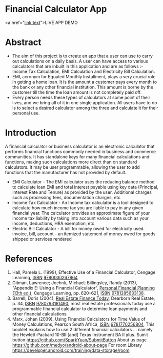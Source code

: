 # Financial Calculator App


<a href="<a href="https://appetize.io/app/z6fgumz6fncqwq23d6uca24dae?device=pixel4&osVersion=11.0&scale=75">link text</a>">LIVE APP DEMO</a>
# Abstract

- The aim of this project is to create an app that a user can use to carry out calculations on a daily basis. A user can have access to various calculators that are inbuilt in this application and are as follows :- Income Tax Calculation, EMI Calculation and Electricity Bill Calculation.
- EMI, acronym for Equated Monthly Installment, plays a very crucial role in getting a home loan. It is the amount a customer pays every month to the bank or any other financial institution. This amount is borne by the customer till the time the loan amount is not completely paid off.  
- Every person needs these types of calculators at some point of their lives, and we bring all of it in one single application. All users have to do is to select a desired calculator among the three and calculate it for their personal use.

# Introduction

A financial calculator or business calculator is an electronic calculator that performs financial functions commonly needed in business and commerce communities. It has standalone keys for many financial calculations and functions, making such calculations more direct than on standard calculators. It may be user programmable, allowing the user to add functions that the manufacturer has not provided by default.

- EMI Calculator - The EMI calculator uses the reducing balance method to calculate loan EMI and total interest payable using key data (Principal, Interest Rate and Tenure) as provided by the user. Additional charges such as processing fees, documentation charges, etc.
- Income Tax Calculator - An Income tax calculator is a tool designed to calculate how much income tax you are liable to pay in any given financial year. The calculator provides an approximate figure of your income tax liability by taking into account various data such as your income, deductions, HRA exemption, etc.
- Electric Bill Calculator - A bill for money owed for electricity used. invoice, bill, account - an itemized statement of money owed for goods shipped or services rendered

# References

1. Hall, Pamela L. (1999), Effective Use of a Financial Calculator, Cengage Learning, [ISBN](https://en.wikipedia.org/wiki/International_Standard_Book_Number) [9780030267864](https://en.wikipedia.org/wiki/Special:BookSources/9780030267864)
2. Gitman, Lawrence; Joehnk, Michael; Billingsley, Randy (2013), "Appendix E: Using a Financial Calculator", [Personal Financial Planning (13th ed.)](https://books.google.co.in/books?id=odAWAAAAQBAJ&pg=PA620&redir_esc=y), Cengage Learning, pp. 620–621, [ISBN](https://en.wikipedia.org/wiki/International_Standard_Book_Number) [9781285633138](https://en.wikipedia.org/wiki/Special:BookSources/9781285633138).
3. Barrell, Doris (2004), [Real Estate Finance Today](https://books.google.co.in/books?id=3oWaJr_0ZB4C&pg=PA34&redir_esc=y#v=onepage&q&f=false), Dearborn Real Estate, p. 34, [ISBN](https://en.wikipedia.org/wiki/International_Standard_Book_Number) [9780793181490](https://en.wikipedia.org/wiki/Special:BookSources/9780793181490), most real estate professionals today use a programmable financial calculator to determine loan payments and other financial calculations.
4. Marx, Johan (2009), Using Financial Calculators for Time Value of Money Calculations, Pearson South Africa, [ISBN](https://en.wikipedia.org/wiki/International_Standard_Book_Number) [9781770256804](https://en.wikipedia.org/wiki/Special:BookSources/9781770256804), This booklet explains how to use 2 different financial calculators ... namely the Hewlett-Packard 10-BII [and] Texas Instrument BA II plus.
Sumit button https://github.com/SparkYuan/SubmitButton
About us page https://github.com/medyo/android-about-page
For room Library https://developer.android.com/training/data-storage/room


